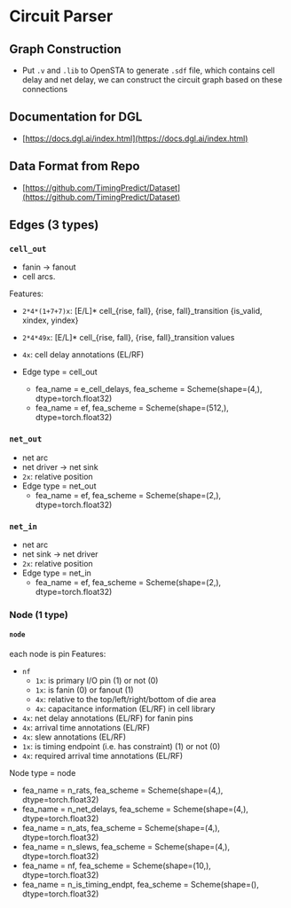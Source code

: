 ﻿# Circuit Parser
## Graph Construction
- Put `.v` and `.lib` to OpenSTA to generate `.sdf` file, which contains cell delay and net delay, we can construct the circuit graph based on these connections


## Documentation for DGL
- [https://docs.dgl.ai/index.html](https://docs.dgl.ai/index.html)

## Data Format from Repo
- [https://github.com/TimingPredict/Dataset](https://github.com/TimingPredict/Dataset)

## Edges (3 types)
### `cell_out`
- fanin $\rightarrow$ fanout
- cell arcs.

Features:

-   `2*4*(1+7+7)x`: [E/L]\* cell\_{rise, fall}, {rise, fall}\_transition {is\_valid, xindex, yindex}
-   `2*4*49x`: [E/L]\* cell\_{rise, fall}, {rise, fall}\_transition values
-   `4x`: cell delay annotations (EL/RF)


- Edge type = cell_out
  - fea_name = e_cell_delays, fea_scheme = Scheme(shape=(4,), dtype=torch.float32)
  - fea_name = ef, fea_scheme = Scheme(shape=(512,), dtype=torch.float32)

### `net_out`
- net arc
- net driver $\rightarrow$ net sink
- `2x`: relative position
- Edge type = net_out
  - fea_name = ef, fea_scheme = Scheme(shape=(2,), dtype=torch.float32)

### `net_in`
- net arc
- net sink $\rightarrow$ net driver
- `2x`: relative position
- Edge type = net_in
  - fea_name = ef, fea_scheme = Scheme(shape=(2,), dtype=torch.float32)


### Node (1 type)
#### `node`
each node is pin
Features:
- `nf`
  - `1x`: is primary I/O pin (1) or not (0)
  - `1x`: is fanin (0) or fanout (1)
  - `4x`: relative to the top/left/right/bottom of die area
  - `4x`: capacitance information (EL/RF) in cell library
- `4x`: net delay annotations (EL/RF) for fanin pins
- `4x`: arrival time annotations (EL/RF)
- `4x`: slew annotations (EL/RF)
- `1x`: is timing endpoint (i.e. has constraint) (1) or not (0)
- `4x`: required arrival time annotations (EL/RF)

Node type = node
- fea_name = n_rats, fea_scheme = Scheme(shape=(4,), dtype=torch.float32)
- fea_name = n_net_delays, fea_scheme = Scheme(shape=(4,), dtype=torch.float32)
- fea_name = n_ats, fea_scheme = Scheme(shape=(4,), dtype=torch.float32)
- fea_name = n_slews, fea_scheme = Scheme(shape=(4,), dtype=torch.float32)
- fea_name = nf, fea_scheme = Scheme(shape=(10,), dtype=torch.float32)
- fea_name = n_is_timing_endpt, fea_scheme = Scheme(shape=(), dtype=torch.float32)
